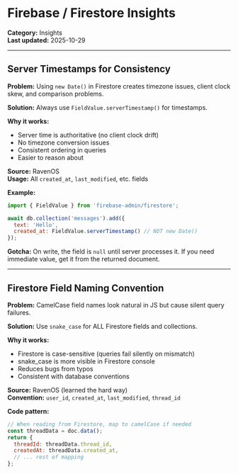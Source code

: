 # Firebase / Firestore Insights

**Category:** Insights  
**Last updated:** 2025-10-29

---

## Server Timestamps for Consistency

**Problem:** Using `new Date()` in Firestore creates timezone issues, client clock skew, and comparison problems.

**Solution:** Always use `FieldValue.serverTimestamp()` for timestamps.

**Why it works:**
- Server time is authoritative (no client clock drift)
- No timezone conversion issues
- Consistent ordering in queries
- Easier to reason about

**Source:** RavenOS  
**Usage:** All `created_at`, `last_modified`, etc. fields

**Example:**
```javascript
import { FieldValue } from 'firebase-admin/firestore';

await db.collection('messages').add({
  text: 'Hello',
  created_at: FieldValue.serverTimestamp() // NOT new Date()
});
```

**Gotcha:** On write, the field is `null` until server processes it. If you need immediate value, get it from the returned document.

---

## Firestore Field Naming Convention

**Problem:** CamelCase field names look natural in JS but cause silent query failures.

**Solution:** Use `snake_case` for ALL Firestore fields and collections.

**Why it works:**
- Firestore is case-sensitive (queries fail silently on mismatch)
- snake_case is more visible in Firestore console
- Reduces bugs from typos
- Consistent with database conventions

**Source:** RavenOS (learned the hard way)  
**Convention:** `user_id`, `created_at`, `last_modified`, `thread_id`

**Code pattern:**
```javascript
// When reading from Firestore, map to camelCase if needed
const threadData = doc.data();
return {
  threadId: threadData.thread_id,
  createdAt: threadData.created_at,
  // ... rest of mapping
};
```


